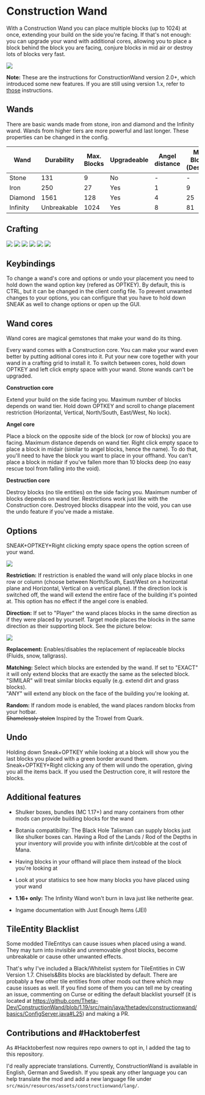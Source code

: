 # Construction Wand

With a Construction Wand you can place multiple blocks (up to 1024) at once, extending your build on the side you're
facing. If that's not enough: you can upgrade your wand with additional cores, allowing you to place a block behind the
block you are facing, conjure blocks in mid air or destroy lots of blocks very fast.

![](https://raw.githubusercontent.com/Theta-Dev/ConstructionWand/1.19/images/wands.png)

**Note:** These are the instructions for ConstructionWand version 2.0+, which introduced some new features.
If you are still using version 1.x, refer to [those](https://github.com/Theta-Dev/ConstructionWand/tree/1.16.2-1.7)
instructions.

## Wands

There are basic wands made from stone, iron and diamond and the Infinity wand. Wands from higher tiers are more powerful
and last longer. These properties can be changed in the config.

| Wand     | Durability  | Max. Blocks | Upgradeable | Angel distance | Max. Blocks (Destroy) |
|----------|-------------|-------------|-------------|----------------|-----------------------|
| Stone    | 131         | 9           | No          | -              | -                     |
| Iron     | 250         | 27          | Yes         | 1              | 9                     |
| Diamond  | 1561        | 128         | Yes         | 4              | 25                    |
| Infinity | Unbreakable | 1024        | Yes         | 8              | 81                    |

## Crafting
![](https://raw.githubusercontent.com/Theta-Dev/ConstructionWand/1.19/images/crafting1.png)
![](https://raw.githubusercontent.com/Theta-Dev/ConstructionWand/1.19/images/crafting2.png)
![](https://raw.githubusercontent.com/Theta-Dev/ConstructionWand/1.19/images/crafting3.png)
![](https://raw.githubusercontent.com/Theta-Dev/ConstructionWand/1.19/images/crafting4.png)
![](https://raw.githubusercontent.com/Theta-Dev/ConstructionWand/1.19/images/crafting5.png)
![](https://raw.githubusercontent.com/Theta-Dev/ConstructionWand/1.19/images/crafting6.png)

## Keybindings

To change a wand's core and options or undo your placement you need to hold down the wand option key
(refered as OPTKEY). By default, this is CTRL, but it can be changed in the client config file. To prevent unwanted
changes to your options, you can configure that you have to hold down SNEAK as well to change options or open up the
GUI.

## Wand cores

Wand cores are magical gemstones that make your wand do its thing.

Every wand comes with a Construction core. You can make your wand even better by putting
aditional cores into it. Put your new core together with your wand in a
crafting grid to install it. To switch between cores, hold down OPTKEY and left click empty space
with your wand.
Stone wands can't be upgraded.

**Construction core**

Extend your build on the side facing you. Maximum number of blocks depends on wand tier.
Hold down OPTKEY and scroll to change placement restriction
(Horizontal, Vertical, North/South, East/West, No lock).

**Angel core**

Place a block on the opposite side of the block (or row of blocks) you are facing. Maximum distance depends
on wand tier. Right click empty space to place a block in midair (similar to angel blocks, hence the name).
To do that, you'll need to have the block you want to place in your offhand. You can't place a block in midair
if you've fallen more than 10 blocks deep (no easy rescue tool from falling into the void).

**Destruction core**

Destroy blocks (no tile entities) on the side facing you. Maximum number of blocks depends on wand tier.
Restrictions work just like with the Construction core. Destroyed blocks disappear into the void,
you can use the undo feature if you've made a mistake.

## Options
SNEAK+OPTKEY+Right clicking empty space opens the option screen of your wand.

![](https://raw.githubusercontent.com/Theta-Dev/ConstructionWand/1.19/images/options.png)

**Restriction:** If restriction is enabled the wand will only place blocks in one row or column
(choose between North/South, East/West on a horizontal plane and Horizontal, Vertical on a vertical plane).
If the direction lock is switched off, the wand will extend the entire face of the building it's pointed at. This option
has no effect if the angel core is enabled.

**Direction:** If set to "Player" the wand places blocks in the same direction as if they were placed by yourself.
Target mode places the blocks in the same direction as their supporting block. See the picture below:

![](https://raw.githubusercontent.com/Theta-Dev/ConstructionWand/1.19/images/placedir.png)

**Replacement:** Enables/disables the replacement of replaceable blocks (Fluids, snow, tallgrass).

**Matching:** Select which blocks are extended by the wand. If set to "EXACT" it will only extend blocks that
are exactly the same as the selected block.<br>
"SIMILAR" will treat similar blocks equally (e.g. extend dirt and grass blocks).<br>
"ANY" will extend any block on the face of the building you're looking at.

**Random:** If random mode is enabled, the wand places random blocks from your hotbar.<br>
~~Shamelessly stolen~~ Inspired by the Trowel from Quark.

## Undo

Holding down Sneak+OPTKEY while looking at a block will show you the last blocks you placed with a green border around
them. Sneak+OPTKEY+Right clicking any of them will undo the operation, giving you all the items back. If you used the
Destruction core, it will restore the blocks.

## Additional features

- Shulker boxes, bundles (MC 1.17+) and many containers from other mods can provide building blocks for the wand

- Botania compatibility: The Black Hole Talisman can supply blocks just like shulker boxes can. Having a Rod of the
  Lands / Rod of the Depths in your inventory will provide you with infinite dirt/cobble at the cost of Mana.

- Having blocks in your offhand will place them instead of the block you're looking at

- Look at your statisics to see how many blocks you have placed using your wand

- **1.16+ only:** The Infinity Wand won't burn in lava just like netherite gear.

- Ingame documentation with Just Enough Items (JEI)

## TileEntity Blacklist

Some modded TileEntitys can cause issues when placed using a wand. They may turn into invisible and
unremovable ghost blocks, become unbreakable or cause other unwanted effects.

That's why I've included a Black/Whitelist system
for TileEntities in CW Version 1.7. Chisels&Bits blocks are blacklisted by default.
There are probably a few other tile entities from other mods out there which may cause issues as well.
If you find some of them you can tell me by creating
an issue, commenting on Curse or editing the default blacklist yourself
(it is located at https://github.com/Theta-Dev/ConstructionWand/blob/1.19/src/main/java/thetadev/constructionwand/basics/ConfigServer.java#L25)
and making a PR.

## Contributions and #Hacktoberfest

As #Hacktoberfest now requires repo owners to opt in, I added the tag to this repository.

I'd really appreciate translations. Currently, ConstructionWand is available in English, German and Swedish.
If you speak any other language you can help translate the mod and add a new language file
under `src/main/resources/assets/constructionwand/lang/`.
